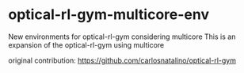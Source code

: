 # optical-rl-gym-multicore-env
New environments for optical-rl-gym considering multicore
This is an expansion of the optical-rl-gym using multicore

original contribution: https://github.com/carlosnatalino/optical-rl-gym
